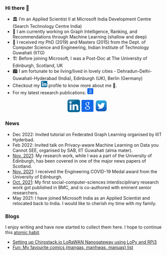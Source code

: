 ### Hi there 👋
- 🏛️ I’m an Applied Scientist II at Microsoft India Development Centre (Search Technology Centre India)
- 🔭 I am currently working on Graph Intelligence, Ranking, and Recommendations through Machine Learning (shallow and deep)
- 🏫 I received my PhD (2019) and Masters (2015) from the Dept. of Computer Science and Engineering, Indian Institute of Technology Guwahati (IITG)
- 🏗️ Before joining Microsoft, I was a Post-Doc at The University of Edinburgh, Scotland, UK
- 🏙️ I am fortunate to be living/lived in lovely cities - Dehradun-Delhi-Guwahati-Hyderabad (India), Edinburgh (UK), Berlin (Germany)
- Checkout my [<img alt="LinkedIn" width="20px" src="https://github.com/tushar-semwal/tushar-semwal/blob/main/imgs/1200px-Linkedin.svg.png">](https://www.linkedin.com/in/tusharsemwal/) profile to know more about me 🙋. 
- For my latest research publications: [<img alt="LinkedIn" width="20px" src="https://github.com/tushar-semwal/tushar-semwal/blob/main/imgs/1369267.png" />](https://scholar.google.co.in/citations?user=S8QouS0AAAAJ&hl=en)
[<p align='center'><img alt="LinkedIn" width="40px" src="https://github.com/tushar-semwal/tushar-semwal/blob/main/imgs/1200px-Linkedin.svg.png" />](https://www.linkedin.com/in/tusharsemwal/)
[<img alt="LinkedIn" width="40px" src="https://github.com/tushar-semwal/tushar-semwal/blob/main/imgs/1369267.png" />](https://scholar.google.co.in/citations?user=S8QouS0AAAAJ&hl=en)
[<img alt="LinkedIn" width="40px" src="https://github.com/tushar-semwal/tushar-semwal/blob/main/imgs/twitter.png" /></p>](https://twitter.com/tushar__semwal)
 
### News
- Dec 2022: Invited tutorial on Federated Graph Learning organised by IIIT Hyderbad.
- Feb 2022: Invited talk on Privacy-aware Machine Learning on Data you Cannot SEE, organised by SAB, IIT Guwahati (alma mater).
- [Nov. 2021](https://www.edinburghnews.scotsman.com/news/transport/study-finds-edinburghs-20mph-limits-won-majority-support-on-twitter-policymakers-should-be-less-concerned-about-public-backlash-say-researchers-3458929): My research work, while I was a part of the University of Edinburgh, has been covered in one of the major news papers of Scotland.
- [Nov. 2021](https://www.linkedin.com/posts/tusharsemwal_engineering-covid-edinburgh-activity-6861717386605666304-AOOw): I received the Engineering COVID-19 Medal award from the University of Edinburgh.
- [Oct. 2021](https://link.springer.com/article/10.1186/s12889-021-12259-6): My first social-computer-sciences interdisciplinary research work got published in BMC, and is co-authored with eminent senior researchers. 
- May 2021: I have joined Microsoft India as an Applied Scientist and relocated back to India. I would like to cherish my time with my family.


### Blogs
I enjoy writing and have now started to collect them here. I hope to continue this [atomic habit](https://jamesclear.com/atomic-habits).

- [Setting up Chirpstack.io LoRaWAN Nanogateway using LoPy and RPi3](https://github.com/tushar-semwal/tushar-semwal/blob/main/blogs/blog1/README.md)
- [Fun: My favourite comics (mangas, manhwas, manuas) list](https://github.com/tushar-semwal/tushar-semwal/blob/main/blogs/blog2/README.md)
  
  
  
  
  
  
  
<!--
**tushar-semwal/tushar-semwal** is a ✨ _special_ ✨ repository because its `README.md` (this file) appears on your GitHub profile.

Here are some ideas to get you started:

- 🔭 I’m currently working on ...
- 🌱 I’m currently learning ...
- 👯 I’m looking to collaborate on ...
- 🤔 I’m looking for help with ...
- 💬 Ask me about ...
- 📫 How to reach me: ...
- 😄 Pronouns: ...
- ⚡ Fun fact: ...
-->
